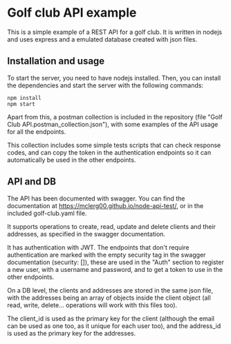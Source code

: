 # Golf club API example
This is a simple example of a REST API for a golf club. It is written in nodejs and uses express and a emulated database created with json files.

## Installation and usage
To start the server, you need to have nodejs installed. Then, you can install the dependencies and start the server with the following commands:
```
npm install
npm start
```

Apart from this, a postman collection is included in the repository (file "Golf Club API.postman_collection.json"), with some examples of the API usage for all the endpoints.

This collection includes some simple tests scripts that can check response codes, and can copy the token in the authentication endpoints so it can automatically be used in the other endpoints.

## API and DB

The API has been documented with swagger. You can find the documentation at https://mclerg00.github.io/node-api-test/, or in the included golf-club.yaml file.

It supports operations to create, read, update and delete clients and their addresses, as specified in the swagger documentation.

It has authentication with JWT. The endpoints that don't require authentication are marked with the empty security tag in the swagger documentation (security: []), these are used in the "Auth" section to register a new user, with a username and password, and to get a token to use in the other endpoints.

On a DB level, the clients and addresses are stored in the same json file, with the addresses being an array of objects inside the client object (all read, write, delete... operations will work with this files too).

The client_id is used as the primary key for the client (although the email can be used as one too, as it unique for each user too), and the address_id is used as the primary key for the addresses.




